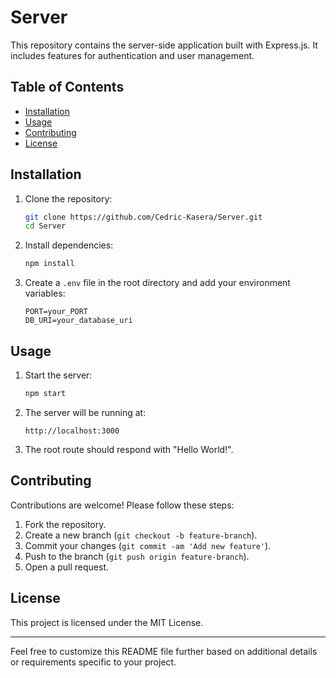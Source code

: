 # Server

This repository contains the server-side application built with Express.js. It includes features for authentication and user management.

## Table of Contents
- [Installation](#installation)
- [Usage](#usage)
- [Contributing](#contributing)
- [License](#license)

## Installation

1. Clone the repository:
   ```bash
   git clone https://github.com/Cedric-Kasera/Server.git
   cd Server
   ```

2. Install dependencies:
   ```bash
   npm install
   ```

3. Create a `.env` file in the root directory and add your environment variables:
   ```env
   PORT=your_PORT
   DB_URI=your_database_uri
   ```

## Usage

1. Start the server:
   ```bash
   npm start
   ```

2. The server will be running at:
   ```
   http://localhost:3000
   ```

3. The root route should respond with "Hello World!".

## Contributing

Contributions are welcome! Please follow these steps:

1. Fork the repository.
2. Create a new branch (`git checkout -b feature-branch`).
3. Commit your changes (`git commit -am 'Add new feature'`).
4. Push to the branch (`git push origin feature-branch`).
5. Open a pull request.

## License

This project is licensed under the MIT License.

---

Feel free to customize this README file further based on additional details or requirements specific to your project.
